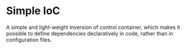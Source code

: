 # Simple IoC

A simple and light-weight inversion of control container, which makes it possible to define dependencies declaratively in code, rather than in configuration files.